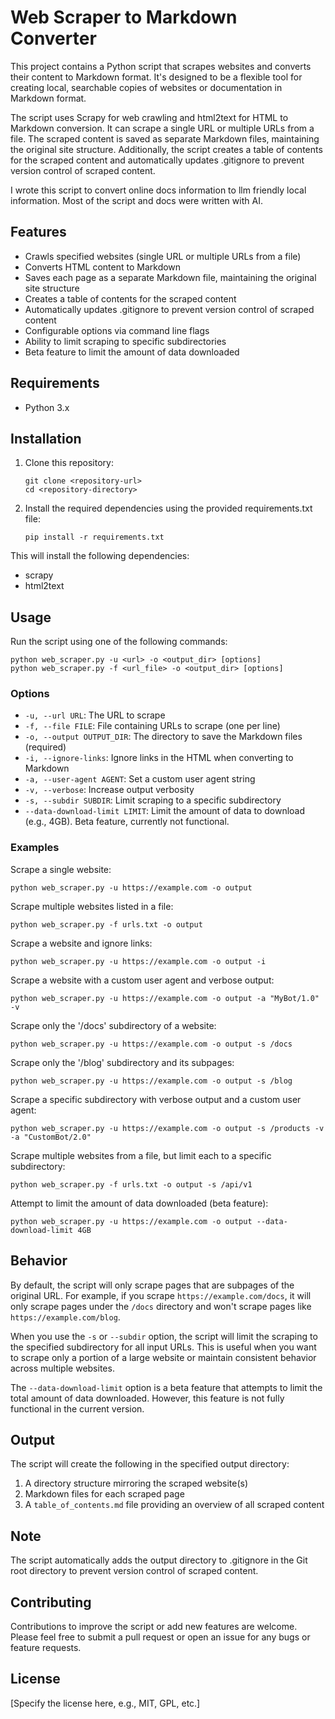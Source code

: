 # Web Scraper to Markdown Converter

This project contains a Python script that scrapes websites and converts their content to Markdown format. It's designed to be a flexible tool for creating local, searchable copies of websites or documentation in Markdown format.

The script uses Scrapy for web crawling and html2text for HTML to Markdown conversion. It can scrape a single URL or multiple URLs from a file. The scraped content is saved as separate Markdown files, maintaining the original site structure. Additionally, the script creates a table of contents for the scraped content and automatically updates .gitignore to prevent version control of scraped content.

I wrote this script to convert online docs information to llm friendly local information.  Most of the script and docs were written with AI.

## Features

- Crawls specified websites (single URL or multiple URLs from a file)
- Converts HTML content to Markdown
- Saves each page as a separate Markdown file, maintaining the original site structure
- Creates a table of contents for the scraped content
- Automatically updates .gitignore to prevent version control of scraped content
- Configurable options via command line flags
- Ability to limit scraping to specific subdirectories
- Beta feature to limit the amount of data downloaded

## Requirements

- Python 3.x

## Installation

1. Clone this repository:
   ```
   git clone <repository-url>
   cd <repository-directory>
   ```

2. Install the required dependencies using the provided requirements.txt file:
   ```
   pip install -r requirements.txt
   ```

This will install the following dependencies:
- scrapy
- html2text

## Usage

Run the script using one of the following commands:

```
python web_scraper.py -u <url> -o <output_dir> [options]
python web_scraper.py -f <url_file> -o <output_dir> [options]
```

### Options

- `-u, --url URL`: The URL to scrape
- `-f, --file FILE`: File containing URLs to scrape (one per line)
- `-o, --output OUTPUT_DIR`: The directory to save the Markdown files (required)
- `-i, --ignore-links`: Ignore links in the HTML when converting to Markdown
- `-a, --user-agent AGENT`: Set a custom user agent string
- `-v, --verbose`: Increase output verbosity
- `-s, --subdir SUBDIR`: Limit scraping to a specific subdirectory
- `--data-download-limit LIMIT`: Limit the amount of data to download (e.g., 4GB). Beta feature, currently not functional.

### Examples

Scrape a single website:
```
python web_scraper.py -u https://example.com -o output
```

Scrape multiple websites listed in a file:
```
python web_scraper.py -f urls.txt -o output
```

Scrape a website and ignore links:
```
python web_scraper.py -u https://example.com -o output -i
```

Scrape a website with a custom user agent and verbose output:
```
python web_scraper.py -u https://example.com -o output -a "MyBot/1.0" -v
```

Scrape only the '/docs' subdirectory of a website:
```
python web_scraper.py -u https://example.com -o output -s /docs
```

Scrape only the '/blog' subdirectory and its subpages:
```
python web_scraper.py -u https://example.com -o output -s /blog
```

Scrape a specific subdirectory with verbose output and a custom user agent:
```
python web_scraper.py -u https://example.com -o output -s /products -v -a "CustomBot/2.0"
```

Scrape multiple websites from a file, but limit each to a specific subdirectory:
```
python web_scraper.py -f urls.txt -o output -s /api/v1
```

Attempt to limit the amount of data downloaded (beta feature):
```
python web_scraper.py -u https://example.com -o output --data-download-limit 4GB
```

## Behavior

By default, the script will only scrape pages that are subpages of the original URL. For example, if you scrape `https://example.com/docs`, it will only scrape pages under the `/docs` directory and won't scrape pages like `https://example.com/blog`.

When you use the `-s` or `--subdir` option, the script will limit the scraping to the specified subdirectory for all input URLs. This is useful when you want to scrape only a portion of a large website or maintain consistent behavior across multiple websites.

The `--data-download-limit` option is a beta feature that attempts to limit the total amount of data downloaded. However, this feature is not fully functional in the current version.

## Output

The script will create the following in the specified output directory:

1. A directory structure mirroring the scraped website(s)
2. Markdown files for each scraped page
3. A `table_of_contents.md` file providing an overview of all scraped content

## Note

The script automatically adds the output directory to .gitignore in the Git root directory to prevent version control of scraped content.

## Contributing

Contributions to improve the script or add new features are welcome. Please feel free to submit a pull request or open an issue for any bugs or feature requests.

## License

[Specify the license here, e.g., MIT, GPL, etc.]
